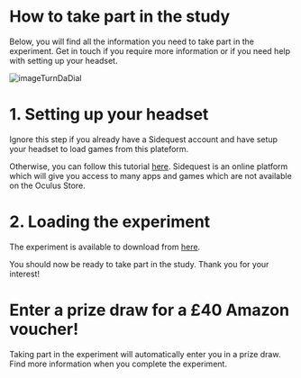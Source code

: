 # How to take part in the study


Below, you will find all the information you need to take part in the experiment. Get in touch if you require more information or if you need help with setting up your headset. 

![imageTurnDaDial](https://user-images.githubusercontent.com/74906995/158996456-dff5eb37-1a0e-4d70-97da-536660c3fe2a.jpg)

# 1. Setting up your headset  

Ignore this step if you already have a Sidequest account and have setup your headset to load games from this plateform.

Otherwise, you can follow this tutorial [here](https://sidequestvr.com/setup-howto). Sidequest is an online platform which will give you access to many apps and games which are not available on the Oculus Store. 

# 2. Loading the experiment 

The experiment is available to download from [here](https://sidequestvr.com/app/7689/turndadial).

You should now be ready to take part in the study. Thank you for your interest!

# Enter a prize draw for a £40 Amazon voucher! 

Taking part in the experiment will automatically enter you in a prize draw. Find more information when you complete the experiment.

